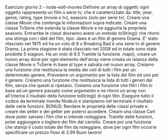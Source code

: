 Esercizio giorno 2 - node-es6-movies
Definire un array di oggetti; ogni oggetto rappresenta un film o serie tv, che è caratterizzato da: title, year, genre, rating, type (movie o tv), seasons (solo per serie tv).
Creare una classe Movie che contenga le informazioni sopra indicate.
Creare una classe TvSerie che estenda la classe Movie e ne aggiunta la proprietà seasons.
Entrambe le classi dovranno avere un metodo toString() che ritorni una stringa con i dati del film, tipo: Jaws è un film di genere Drama. E' stato rilasciato nel 1975 ed ha un voto di 8 o Breaking Bad è una serie tv di genere Drama. La prima stagione è stata rilasciato nel 2008 ed in totale sono state prodotte 5 stagioni. Ha un voto di 9.5
Tramite la funzione .map(), creare un nuovo array dove per ogni elemento dell'array viene creata un istanza della classe Movie o TvSerie in base al type e salvata nel nuovo array.
Creiamo una funzione che restituisca la media dei voti di tutti i film per un determinato genere. Prevedere un argomento per la lista dei film ed uno per il genere.
Creiamo una funzione che restituisca la lista di tutti i generi dei film, senza che questi si ripetano.
Creiamo una funzione che filtri i film in base ad un genere passato come argomento e ne ritorni un array con all'interno il risultato della funzione toString() di ogni film.
Eseguire tutto il codice da terminale tramite NodeJs e stampiamo nel terminale il risultato delle varie funzioni.
BONUS:
Rendere le proprietà delle classi private e creare dei setter e dei getter per potervi accedere.
Creare una classe Cart dove poter salvare i film che si intende noleggiare. Tramite delle funzioni, poter aggiungere o togliere dei film dal carrello. Creare poi una funzione che stampi il costo totale dei film da noleggiare, dove per ogni film occorre specificare un prezzo fisso di 3.99
Buon lavoro!
